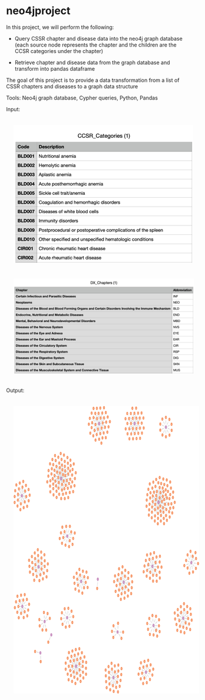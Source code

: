 # neo4jproject

In this project, we will perform the following:

* Query CSSR chapter and disease data into the neo4j graph database (each source node represents the chapter and the children are the CCSR categories under the chapter)

* Retrieve chapter and disease data from the graph database and transform into pandas dataframe

The goal of this project is to provide a data transformation from a list of CSSR chapters and diseases to a graph data structure

Tools: Neo4j graph database, Cypher queries, Python, Pandas


Input: 

<p float="left">

  <img  src="/images/pic1.png" width="488" height="375" hspace="20" vspace="20">


  <img  src="/images/pic2.png" width="490" height="258" hspace="20" vspace="20">
</p>





Output: 

<p float="left">
  <img  src="/images/graph (5) (1).png" width="828" height="782" hspace="20" vspace="20">
  
  
  
 </p>
